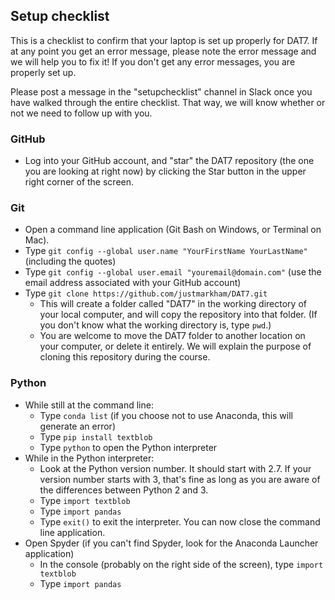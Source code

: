 ## Setup checklist

This is a checklist to confirm that your laptop is set up properly for DAT7. If at any point you get an error message, please note the error message and we will help you to fix it! If you don't get any error messages, you are properly set up.

Please post a message in the "setupchecklist" channel in Slack once you have walked through the entire checklist. That way, we will know whether or not we need to follow up with you.

### GitHub
* Log into your GitHub account, and "star" the DAT7 repository (the one you are looking at right now) by clicking the Star button in the upper right corner of the screen.

### Git
* Open a command line application (Git Bash on Windows, or Terminal on Mac).
* Type `git config --global user.name "YourFirstName YourLastName"` (including the quotes)
* Type `git config --global user.email "youremail@domain.com"` (use the email address associated with your GitHub account)
* Type `git clone https://github.com/justmarkham/DAT7.git`
    * This will create a folder called "DAT7" in the working directory of your local computer, and will copy the repository into that folder. (If you don't know what the working directory is, type `pwd`.)
    * You are welcome to move the DAT7 folder to another location on your computer, or delete it entirely. We will explain the purpose of cloning this repository during the course.

### Python
* While still at the command line:
    * Type `conda list` (if you choose not to use Anaconda, this will generate an error)
    * Type `pip install textblob`
    * Type `python` to open the Python interpreter
* While in the Python interpreter:
    * Look at the Python version number. It should start with 2.7. If your version number starts with 3, that's fine as long as you are aware of the differences between Python 2 and 3.
    * Type `import textblob`
    * Type `import pandas`
    * Type `exit()` to exit the interpreter. You can now close the command line application.
* Open Spyder (if you can't find Spyder, look for the Anaconda Launcher application)
    * In the console (probably on the right side of the screen), type `import textblob`
    * Type `import pandas`
